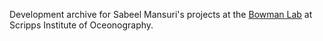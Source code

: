 Development archive for Sabeel Mansuri's projects at the [Bowman Lab](http://polarmicrobes.org/) at Scripps Institute of Oceonography.
